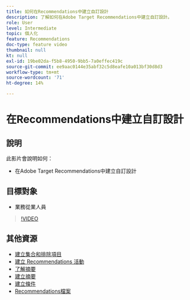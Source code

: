 ```yaml
---
title: 如何在Recommendations中建立自訂設計
description: 了解如何在Adobe Target Recommendations中建立自訂設計。
role: User
level: Intermediate
topic: 個人化
feature: Recommendations
doc-type: feature video
thumbnail: null
kt: null
exl-id: 19be02da-f5b8-4950-9bb5-7a0effec419c
source-git-commit: ee9aac0144e35abf32c5d8eafe10a013bf30d8d3
workflow-type: tm+mt
source-wordcount: '71'
ht-degree: 14%

---
```


# 在Recommendations中建立自訂設計

## 說明

此影片會說明如何：

* 在Adobe Target Recommendations中建立自訂設計

## 目標對象

* 業務從業人員

>[!VIDEO](https://video.tv.adobe.com/v/27687?quality=12)

## 其他資源

* [建立集合和排除項目](create-collections-and-exclusions.md)
* [建立 Recommendations 活動](create-a-recommendations-activity.md)
* [了解摘要](understanding-feeds.md)
* [建立摘要](create-a-feed.md)
* [建立條件](create-criteria.md)
* [Recommendations檔案](https://docs.adobe.com/content/help/en/target/using/recommendations/recommendations.html)
